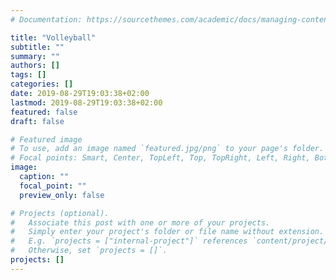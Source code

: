 ```yaml
---
# Documentation: https://sourcethemes.com/academic/docs/managing-content/

title: "Volleyball"
subtitle: ""
summary: ""
authors: []
tags: []
categories: []
date: 2019-08-29T19:03:38+02:00
lastmod: 2019-08-29T19:03:38+02:00
featured: false
draft: false

# Featured image
# To use, add an image named `featured.jpg/png` to your page's folder.
# Focal points: Smart, Center, TopLeft, Top, TopRight, Left, Right, BottomLeft, Bottom, BottomRight.
image:
  caption: ""
  focal_point: ""
  preview_only: false

# Projects (optional).
#   Associate this post with one or more of your projects.
#   Simply enter your project's folder or file name without extension.
#   E.g. `projects = ["internal-project"]` references `content/project/deep-learning/index.md`.
#   Otherwise, set `projects = []`.
projects: []
---
```

